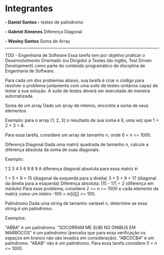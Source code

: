 # **Integrantes**

 **- Daniel Santos -** 
 testes de palindromo
  
 **- Gabriel Ximenes**
 Diferença Diagonal

**- Wasley Santos**
Soma de Array

___________________________________________________________________

TDD - Engenharia de Software
Essa tarefa tem por objetivo praticar o Desenvolvimento Orientado (ou Dirigido) a Testes (do inglês, Test Driven Development) como parte do conteúdo programático da disciplina de Engenharia de Software.

Para cada um dos problemas abaixo, sua tarefa é criar o código para resolver o problema juntamente com uma suíte de testes unitários capaz de testar a sua solução. A suíte de testes deverá ser executada de maneira automatizada.


Soma de um array
Dado um array de inteiros, encontre a soma de seus elementos.

Exemplo: para o array [1, 2, 3] o resultado de sua soma é 6, uma vez que 1 + 2 + 3 = 6.

Para essa tarefa, considere um array de tamanho n, onde 0 < n <= 1000.

Diferença Diagonal
Dada uma matriz quadrada de tamanho n, calcule a diferença absoluta da soma de suas diagonais.

Exemplo:

1 2 3
4 5 6
9 8 9
A diferença diagonal absoluta para essa matriz é:

1 + 5 + 9 = 15 (diagonal da esquerda para a direita)
3 + 5 + 9 = 17 (diagonal da direita para a esquerda)
Diferença absoluta: |15 - 17| = 2 (diferença em módulo)
Para esse problema, considere 2 <= n <= 1000 e cada elemento da matriz como um inteiro -100 < m[i][j] <= 100.

Palíndromo
Dada uma string de tamanho variável n, determine se essa string é um palíndromo.

Exemplos:

"ABBA" é um palíndromo.
"SOCORRAM ME SUBI NO ONIBUS EM MARROCOS" é um palíndromo (perceba que para essa verificação os espaços em branco não são levados em consideração).
"ABCDCBA" é um palíndromo.
"ABAB" não é um palíndromo.
Para essa tarefa considere 0 < n <= 1000.
